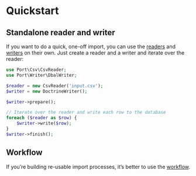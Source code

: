 # Quickstart

## Standalone reader and writer

If you want to do a quick, one-off import, you can use the [readers](readers.md)
and [writers](writers.md) on their own. Just create a reader and a writer and
iterate over the reader:

```php
use Port\Csv\CsvReader;
use Port\Writer\DbalWriter;

$reader = new CsvReader('input.csv');
$writer = new DoctrineWriter();

$writer->prepare();

// Iterate over the reader and write each row to the database
foreach ($reader as $row) {
    $writer->write($row);
}
$writer->finish();
```

## Workflow

If you’re building re-usable import processes, it’s better to use the
[workflow](workflow.md).

